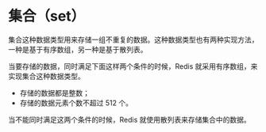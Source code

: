 # 集合（set）

集合这种数据类型用来存储一组不重复的数据。这种数据类型也有两种实现方法，一种是基于有序数组，另一种是基于散列表。

当要存储的数据，同时满足下面这样两个条件的时候，Redis 就采用有序数组，来实现集合这种数据类型。

- 存储的数据都是整数；
- 存储的数据元素个数不超过 512 个。

当不能同时满足这两个条件的时候，Redis 就使用散列表来存储集合中的数据。